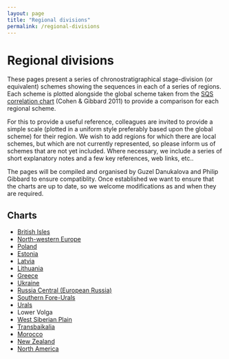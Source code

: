 ```yaml
---
layout: page
title: "Regional divisions"
permalink: /regional-divisions
---
```


# Regional divisions

These pages present a series of chronostratigraphical stage-division (or equivalent) schemes showing the sequences in each of a series of regions.  Each scheme is plotted alongside the global scheme taken from the [SQS correlation chart](/chart) (Cohen & Gibbard 2011) to provide a comparison for each regional scheme.

For this to provide a useful reference, colleagues are invited to provide a simple scale (plotted in a uniform style preferably based upon the global scheme) for their region.  We wish to add regions for which there are local schemes, but which are not currently represented, so please inform us of schemes that are not yet included.  Where necessary, we include a series of short explanatory notes and a few key references, web links, etc..

The pages will be compiled and organised by Guzel Danukalova and Philip Gibbard to ensure compatiblity.  Once established we want to ensure that the charts are up to date, so we welcome modifications as and when they are required.

## Charts

* [British Isles](/regional-divisions/british-isles)
* [North-western Europe](/regional-divisions/)
* [Poland](/regional-divisions/)
* [Estonia](/regional-divisions/)
* [Latvia](/regional-divisions/)
* [Lithuania](/regional-divisions/)
* [Greece](/regional-divisions/)
* [Ukraine](/regional-divisions/)
* [Russia Central (European Russia)](/regional-divisions/)
* [Southern Fore-Urals](/regional-divisions/)
* [Urals](/regional-divisions/)
* Lower Volga
* [West Siberian Plain](/regional-divisions/)
* [Transbaikalia](/regional-divisions/)
* [Morocco](/regional-divisions/)
* [New Zealand](/regional-divisions/)
* [North America](/regional-divisions/)
